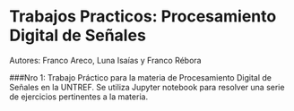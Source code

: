 # Trabajos Practicos: Procesamiento Digital de Señales
Autores: Franco Areco, Luna Isaías y Franco Rébora

###Nro 1:
Trabajo Práctico para la materia de Procesamiento Digital de Señales en la UNTREF. Se utiliza Jupyter notebook para resolver una serie de ejercicios pertinentes a la materia.
